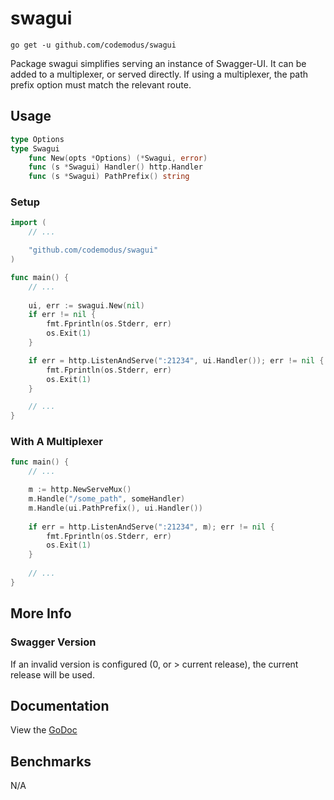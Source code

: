 # swagui

    go get -u github.com/codemodus/swagui

Package swagui simplifies serving an instance of Swagger-UI. It can be added to 
a multiplexer, or served directly. If using a multiplexer, the path prefix 
option must match the relevant route.

## Usage

```go
type Options
type Swagui
    func New(opts *Options) (*Swagui, error)
    func (s *Swagui) Handler() http.Handler
    func (s *Swagui) PathPrefix() string
```

### Setup

```go
import (
    // ...

    "github.com/codemodus/swagui"
)

func main() {
    // ...
    
    ui, err := swagui.New(nil)
    if err != nil {
        fmt.Fprintln(os.Stderr, err)
        os.Exit(1)
    }

    if err = http.ListenAndServe(":21234", ui.Handler()); err != nil {
        fmt.Fprintln(os.Stderr, err)
        os.Exit(1)
    }

    // ...
}
```

### With A Multiplexer

```go
func main() {
    // ...

    m := http.NewServeMux()
    m.Handle("/some_path", someHandler)
    m.Handle(ui.PathPrefix(), ui.Handler())
    
    if err = http.ListenAndServe(":21234", m); err != nil {
        fmt.Fprintln(os.Stderr, err)
        os.Exit(1)
    }
    	
    // ...
}
```

## More Info

### Swagger Version

If an invalid version is configured (0, or > current release), the current
release will be used.

## Documentation

View the [GoDoc](http://godoc.org/github.com/codemodus/swagui)

## Benchmarks

N/A
